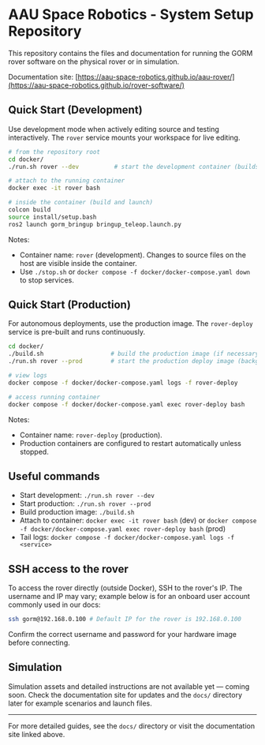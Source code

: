 # AAU Space Robotics - System Setup Repository
This repository contains the files and documentation for running the GORM rover software on the physical rover or in simulation.

Documentation site: [https://aau-space-robotics.github.io/aau-rover/](https://aau-space-robotics.github.io/rover-software/)

## Quick Start (Development)

Use development mode when actively editing source and testing interactively. The `rover` service mounts your workspace for live editing.

```bash
# from the repository root
cd docker/
./run.sh rover --dev          # start the development container (builds and mounts source)

# attach to the running container
docker exec -it rover bash

# inside the container (build and launch)
colcon build
source install/setup.bash
ros2 launch gorm_bringup bringup_teleop.launch.py
```

Notes:
- Container name: `rover` (development). Changes to source files on the host are visible inside the container.
- Use `./stop.sh` or `docker compose -f docker/docker-compose.yaml down` to stop services.

## Quick Start (Production)

For autonomous deployments, use the production image. The `rover-deploy` service is pre-built and runs continuously.

```bash
cd docker/
./build.sh                   # build the production image (if necessary)
./run.sh rover --prod        # start the production deploy image (background)

# view logs
docker compose -f docker/docker-compose.yaml logs -f rover-deploy

# access running container
docker compose -f docker/docker-compose.yaml exec rover-deploy bash
```

Notes:
- Container name: `rover-deploy` (production).
- Production containers are configured to restart automatically unless stopped.

## Useful commands

- Start development: `./run.sh rover --dev`
- Start production: `./run.sh rover --prod`
- Build production image: `./build.sh`
- Attach to container: `docker exec -it rover bash` (dev) or `docker compose -f docker/docker-compose.yaml exec rover-deploy bash` (prod)
- Tail logs: `docker compose -f docker/docker-compose.yaml logs -f <service>`

## SSH access to the rover

To access the rover directly (outside Docker), SSH to the rover's IP. The username and IP may vary; example below is for an onboard user account commonly used in our docs:

```bash
ssh gorm@192.168.0.100 # Default IP for the rover is 192.168.0.100
```

Confirm the correct username and password for your hardware image before connecting.

## Simulation

Simulation assets and detailed instructions are not available yet — coming soon. Check the documentation site for updates and the `docs/` directory later for example scenarios and launch files.

---

For more detailed guides, see the `docs/` directory or visit the documentation site linked above.
